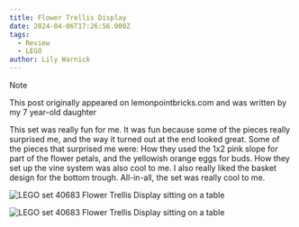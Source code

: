 ```yaml
---
title: Flower Trellis Display
date: 2024-04-06T17:26:56.000Z
tags:
  - Review
  - LEGO
author: Lily Warnick
---
```


> [!NOTE]
> This post originally appeared on lemonpointbricks.com and was written by my 7 year-old daughter

This set was really fun for me. It was fun because some of the pieces really surprised me, and the way it turned out at the end looked great. Some of the pieces that surprised me were: How they used the 1x2 pink slope for part of the flower petals, and the yellowish orange eggs for buds. How they set up the vine system was also cool to me. I also really liked the basket design for the bottom trough. All-in-all, the set  was really cool to me.

![LEGO set 40683 Flower Trellis Display sitting on a table](/media/IMG_7989-1.jpeg)

![LEGO set 40683 Flower Trellis Display sitting on a table](/media/IMG_7990.jpeg "It includes a hook so we can hang it on the wall!")

